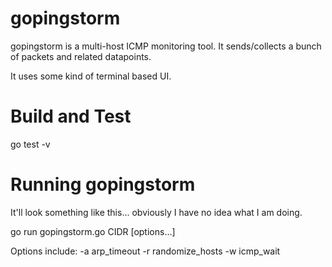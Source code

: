 # gopingstorm
gopingstorm is a multi-host ICMP monitoring tool. It sends/collects a bunch of packets and related datapoints.

It uses some kind of terminal based UI.

# Build and Test
go test -v

# Running gopingstorm
It'll look something like this... obviously I have no idea what I am doing.

go run gopingstorm.go CIDR [options...]

Options include:
  -a arp_timeout
  -r randomize_hosts
  -w icmp_wait

